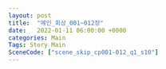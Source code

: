 ```yaml
---
layout: post
title:  "메인_회상_001~012장"
date:   2022-01-11 06:00:00 +0000
categories: Main
Tags: Story Main
SceneCode: ["scene_skip_cp001-012_q1_s10"]
---
```

